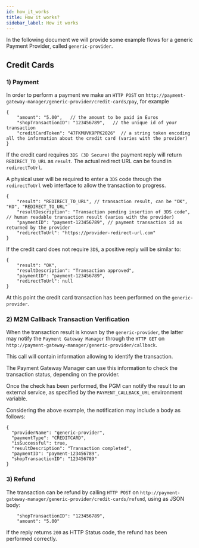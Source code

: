 ```yaml
---
id: how_it_works
title: How it works?
sidebar_label: How it works
---
```

In the following document we will provide some example flows for a generic Payment Provider, called `generic-provider`.

## Credit Cards

### 1) Payment

In order to perform a payment we make an `HTTP POST` on `http://payment-gateway-manager/generic-provider/credit-cards/pay`, for example

```
{
    "amount": "5.00",   // the amount to be paid in Euros
    "shopTransactionID": "123456789",   // the unique id of your transaction
    "creditCardToken": "47FKMUVK9PPK2026"  // a string token encoding all the information about the credit card (varies with the provider)
}
```

If the credit card requires `3DS (3D Secure)` the payment reply will return `REDIRECT_TO_URL` as `result`. The actual redirect URL can be found in `redirectToUrl`. 

A physical user will be required to enter a `3DS` code through the `redirectToUrl` web interface to allow the transaction to progress.

```
{
    "result": "REDIRECT_TO_URL", // transaction result, can be "OK", "KO", "REDIRECT_TO_URL"
    "resultDescription": "Transaction pending insertion of 3DS code", // human readable transaction result (varies with the provider)
    "paymentID": "payment-123456789", // payment transaction id as returned by the provider
    "redirectToUrl": "https://provider-redirect-url.com"
}
```

If the credit card does not require `3DS`, a positive reply will be similar to:

```
{
    "result": "OK",
    "resultDescription": "Transaction approved",
    "paymentID": "payment-123456789",
    "redirectToUrl": null
}
```


At this point the credit card transaction has been performed on the `generic-provider`.

### 2) M2M Callback Transaction Verification

When the transaction result is known by the `generic-provider`, the latter may notify the `Payment Gateway Manager` through the `HTTP GET` on `http://payment-gateway-manager/generic-provider/callback`.

This call will contain information allowing to identify the transaction.

The Payment Gateway Manager can use this information to check the transaction status, depending on the provider.

Once the check has been performed, the PGM can notify the result to an external service, as specified by the `PAYMENT_CALLBACK_URL` environment variable.

Considering the above example, the notification may include a body as follows:

```
{
  "providerName": "generic-provider",
  "paymentType": "CREDITCARD",
  "isSuccessful": true,
  "resultDescription": "Transaction completed",
  "paymentID": "payment-123456789",
  "shopTransactionID": "123456789"
}
```

### 3) Refund
The transaction can be refund by calling `HTTP POST` on `http://payment-gateway-manager/generic-provider/credit-cards/refund`, using as JSON body:

```
    "shopTransactionID": "123456789",
    "amount": "5.00"
```

If the reply returns `200` as HTTP Status code, the refund has been performed correctly.
